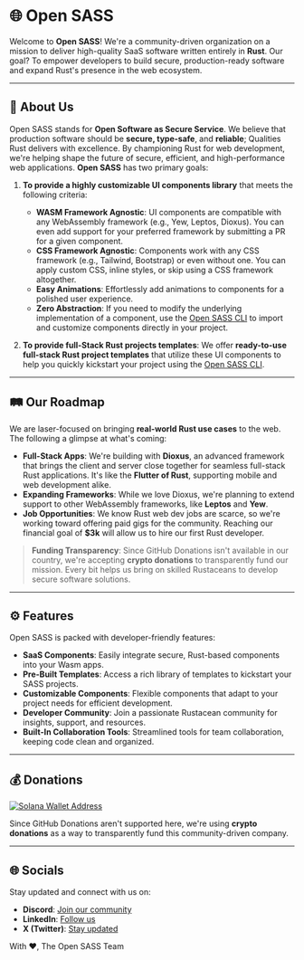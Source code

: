 # 🌐 Open SASS

Welcome to **Open SASS**! We're a community-driven organization on a mission to deliver high-quality SaaS software written entirely in **Rust**. Our goal? To empower developers to build secure, production-ready software and expand Rust's presence in the web ecosystem.

---

## 📖 About Us

Open SASS stands for **Open Software as Secure Service**. We believe that production software should be **secure, type-safe**, and **reliable**; Qualities Rust delivers with excellence. By championing Rust for web development, we're helping shape the future of secure, efficient, and high-performance web applications. **Open SASS** has two primary goals:

1. **To provide a highly customizable UI components library** that meets the following criteria:
   - **WASM Framework Agnostic**: UI components are compatible with any WebAssembly framework (e.g., Yew, Leptos, Dioxus). You can even add support for your preferred framework by submitting a PR for a given component.
   - **CSS Framework Agnostic**: Components work with any CSS framework (e.g., Tailwind, Bootstrap) or even without one. You can apply custom CSS, inline styles, or skip using a CSS framework altogether.
   - **Easy Animations**: Effortlessly add animations to components for a polished user experience.
   - **Zero Abstraction**: If you need to modify the underlying implementation of a component, use the [Open SASS CLI](https://crates.io/crates/opensass) to import and customize components directly in your project.

1. **To provide full-Stack Rust projects templates**: We offer **ready-to-use full-stack Rust project templates** that utilize these UI components to help you quickly kickstart your project using the [Open SASS CLI](https://crates.io/crates/opensass).

---

## 🛤️ Our Roadmap

We are laser-focused on bringing **real-world Rust use cases** to the web. The following a glimpse at what's coming:

- **Full-Stack Apps**: We're building with **Dioxus**, an advanced framework that brings the client and server close together for seamless full-stack Rust applications. It's like the **Flutter of Rust**, supporting mobile and web development alike.
- **Expanding Frameworks**: While we love Dioxus, we're planning to extend support to other WebAssembly frameworks, like **Leptos** and **Yew**.
- **Job Opportunities**: We know Rust web dev jobs are scarce, so we're working toward offering paid gigs for the community. Reaching our financial goal of **$3k** will allow us to hire our first Rust developer.

> **Funding Transparency**: Since GitHub Donations isn't available in our country, we're accepting **crypto donations** to transparently fund our mission. Every bit helps us bring on skilled Rustaceans to develop secure software solutions.

---

## ⚙️ Features

Open SASS is packed with developer-friendly features:

- **SaaS Components**: Easily integrate secure, Rust-based components into your Wasm apps.
- **Pre-Built Templates**: Access a rich library of templates to kickstart your SASS projects.
- **Customizable Components**: Flexible components that adapt to your project needs for efficient development.
- **Developer Community**: Join a passionate Rustacean community for insights, support, and resources.
- **Built-In Collaboration Tools**: Streamlined tools for team collaboration, keeping code clean and organized.

---

## 💰 Donations

[![Solana Wallet Address](https://img.shields.io/badge/Solana%20Wallet-AXsYg2sapobxKqVeAcBw8itkouCN1TSyaqWcVvBi2HK2-3a0ca3?style=flat-square&logo=solana&logoColor=white)](https://solscan.io/account/AXsYg2sapobxKqVeAcBw8itkouCN1TSyaqWcVvBi2HK2)

Since GitHub Donations aren't supported here, we're using **crypto donations** as a way to transparently fund this community-driven company.

---

## 🌐 Socials

Stay updated and connect with us on:
- **Discord**: [Join our community](https://discord.gg/b5JbvHW5nv)
- **LinkedIn**: [Follow us](https://linkedin.com/company/opensass)
- **X (Twitter)**: [Stay updated](https://x.com/opensassorg)

With ❤️,
The Open SASS Team
